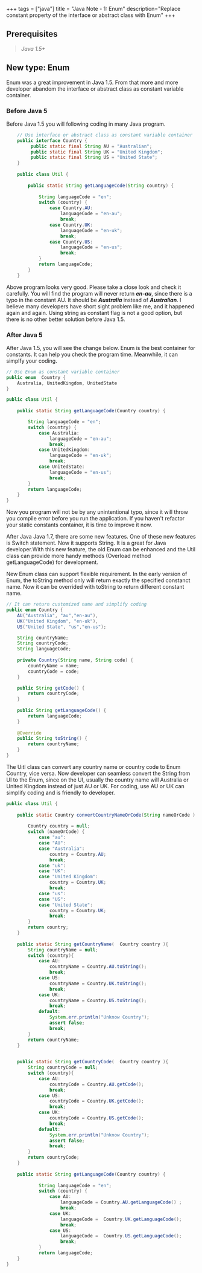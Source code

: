 +++
tags = ["java"]
title = "Java Note - 1: Enum"
description="Replace constant property of the interface or abstract class with Enum"
+++


## Prerequisites

>*Java 1.5+*

## New type: Enum

Enum was a great improvement in Java 1.5. From that more and more developer abandom the interface or abstract class as constant variable container. 

### Before Java 5

Before Java 1.5 you will following coding in many Java program. 

```java
    // Use interface or abstract class as constant variable container
    public interface Country {
         public static final String AU = "Australian";
         public static final String UK = "United Kingdom"; 
         public static final String US = "United State"; 
    }
    
    public class Util {
         
    	public static String getLanguageCode(String country) {
    
    		String languageCode = "en";
    		switch (country) {
    			case Country.AU:
    				languageCode = "en-au";
    				break;
    			case Country.UK:
    				languageCode = "en-uk";
    				break;
    			case Country.US:
    				languageCode = "en-us";
    				break;
		    }
		    return languageCode;
    	}
    }
```

Above program looks very good. Please take a close look and check it carefully. You will find the program will never return __*en-au*__, since there is a typo in the constant AU. It should be __*Australia*__ instead of __*Australian*__. I believe many developers have short sight problem like me, and it happened again and again. Using string as constant flag is not a good option, but there is no other better solution before Java 1.5.

### After Java 5

After Java 1.5, you will see the change below. Enum is the best container for constants. It can help you check the program time. Meanwhile, it can simplfy your coding. 



```java
// Use Enum as constant variable container
public enum  Country {
	Australia, UnitedKingdom, UnitedState
}

public class Util {
		
	public static String getLanguageCode(Country country) {

		String languageCode = "en";
		switch (country) {
			case Australia:
				languageCode = "en-au";
				break;
			case UnitedKingdom:
				languageCode = "en-uk";
				break;
			case UnitedState:
				languageCode = "en-us";
				break;
		}
		return languageCode;
	}
}
```

Now you program will not be by any unintentional typo, since it will throw you compile error before you run the application. If you haven't refactor your static constants container, it is time to improve it now. 

After Java Java 1.7, there are some new features. One of these new features is Switch statement. Now it supports String. It is a great for Java developer.With this new feature, the old Enum can be enhanced and the Util class can provide more handy methods (Overload method getLanguageCode) for development. 

New Enum class can support flexible requirement. In the early version of Enum, the toString method only will return exactly the specified constanct name. Now it can be overrided with toString to return different constant name. 

```java
// It can return customized name and simplify coding 
public enum Country {
	AU("Australia", "au","en-au"), 
	UK("United Kingdom", "en-uk"),
	US("United State", "us","en-us");

	String countryName;
	String countryCode;
	String languageCode;
	
	private Country(String name, String code) {
		countryName = name;
		countryCode = code;
	}

	public String getCode() {
		return countryCode;
	}
	
	public String getLanguageCode() {
		return languageCode;
	}
	
	@Override
	public String toString() {
		return countryName;
	}
}
```

The Uitl class can convert any country name or country code to Enum Country, vice versa. Now developer can seamless convert the String from UI to the Enum, since on the UI, usually the country name will Australia or United Kingdom instead of just AU or UK. For coding, use AU or UK can simplify coding and is friendly to developer. 

```java
public class Util {
        
    public static Country convertCountryNameOrCode(String nameOrCode ) {
	    
		Country country = null;
		switch (nameOrCode) {
			case "au":
			case "AU":
			case "Australia":
				country = Country.AU;
				break;
			case "uk":
			case "UK":	
			case "United Kingdom":
				country = Country.UK;
				break;
			case "us":
			case "US":	
			case "United State":
				country = Country.UK;
				break;
		}
		return country;
	}
	
	public static String getCountryName(  Country country ){
		String countryName = null;
		switch (country){
			case AU:
				countryName = Country.AU.toString();
				break;
			case US:
				countryName = Country.UK.toString();
				break;
			case UK:
				countryName = Country.US.toString();
				break;
			default:
				System.err.println("Unknow Country");
				assert false;
				break;
		}
		return countryName;
	}

	
	public static String getCountryCode(  Country country ){
		String countryCode = null;
		switch (country){
			case AU:
				countryCode = Country.AU.getCode();
				break;
			case US:
				countryCode = Country.UK.getCode();
				break;
			case UK:
				countryCode = Country.US.getCode();
				break;
			default:
				System.err.println("Unknow Country");
				assert false;
				break;
		}
		return countryCode;
	}
        
    public static String getLanguageCode(Country country) {
    
    		String languageCode = "en";
    		switch (country) {
    			case AU:
    				languageCode = Country.AU.getLanguageCode() ;
    				break;
    			case UK:
    				languageCode =  Country.UK.getLanguageCode();
    				break;
    			case US:
    				languageCode =  Country.US.getLanguageCode();
    				break;
		    }
		    return languageCode;
    }
}
```

